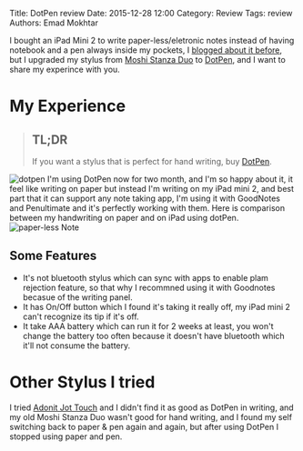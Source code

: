 Title: DotPen review
Date: 2015-12-28 12:00
Category: Review
Tags: review
Authors: Emad Mokhtar


I bought an iPad Mini 2 to write paper-less/eletronic notes instead of having notebook and a pen always inside my pockets, I [blogged about it before](/2015/12/paperless-notes/), but I upgraded my stylus from [Moshi Stanza Duo](http://www.moshi.com/peripheral-stylus-pen-stanza-duo) to [DotPen](http://dot-tec.com/), and I want to share my experince with you. 

# My Experience

> ## TL;DR
> 
> If you want a stylus that is perfect for hand writing, buy [DotPen](http://amzn.to/1OmUCfX). 

![dotpen](http://dot-tec.com/wp-content/uploads/2014/09/dot-pen-blown.png) I'm using DotPen now for two month, and I'm so happy about it, it feel like writing on paper but instead I'm writing on my iPad mini 2, and best part that it can support any note taking app, I'm using it with GoodNotes and Penultimate and it's perfectly working with them. Here is comparison between my handwriting on paper and on iPad using dotPen. ![paper-less Note](/wp-content/uploads/IMG_4280.jpg)

## Some Features

  * It's not bluetooth stylus which can sync with apps to enable plam rejection feature, so that why I recommned using it with Goodnotes becasue of the writing panel. 
  * It has On/Off button which I found it's taking it really off, my iPad mini 2 can't recognize its tip if it's off.
  * It take AAA battery which can run it for 2 weeks at least, you won't change the battery too often because it doesn't have bluetooth which it'll not consume the battery.

# Other Stylus I tried

I tried [Adonit Jot Touch](http://www.adonit.net/jot/touch/) and I didn't find it as good as DotPen in writing, and my old Moshi Stanza Duo wasn't good for hand writing, and I found my self switching back to paper & pen again and again, but after using DotPen I stopped using paper and pen.